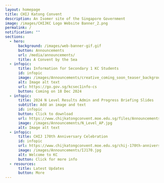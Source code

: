 ```yaml
---
layout: homepage
title: CHIJ Katong Convent
description: An Isomer site of the Singapore Government
image: /images/CHIJKC Logo Website Banner_2.png
permalink: /
notification: ""
sections:
  - hero:
      background: /images/web-banner-gif.gif
      button: Announcements
      url: /media/announcements/
      title: A Convent by the Sea
  - infopic:
      title: Information for Secondary 1 KC Students
      id: infopic
      image: /images/Announcements/creative_coming_soon_teaser_background_free_vector.jpg
      alt: Image alt text
      url: https://go.gov.sg/kcsec1info-cs
      button: Coming on 18 Dec 2024
  - infopic:
      title: 2024 N Level Results Admin and Progress Briefing Slides
      subtitle: Add an image and text
      id: infopic
      button: Click to download
      url: https://www.chijkatongconvent.moe.edu.sg/files/Announcements/2024_N_level_results_admin_and_progression_briefing__for_students_.pdf
      image: /images/Announcements/N_Level_AP.jpg
      alt: Image alt text
  - infopic:
      title: CHIJ 170th Anniversary Celebration
      id: infopic
      url: https://www.chijkatongconvent.moe.edu.sg/chij-170th-anniversary-celebration/
      image: /images/Announcements/IJ170.jpg
      alt: Welcome to KC
      button: Click for more info
  - resources:
      title: Latest Updates
      button: More
---
```


